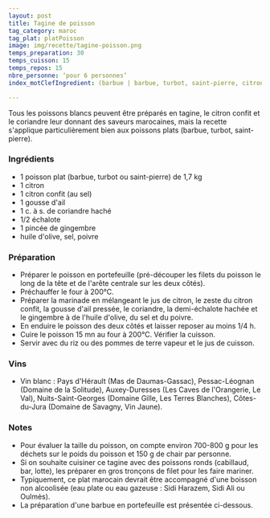 ```yaml
---
layout: post
title: Tagine de poisson
tag_category: maroc
tag_plat: platPoisson
image: img/recette/tagine-poisson.png
temps_preparation: 30
temps_cuisson: 15
temps_repos: 15
nbre_personne: ‘pour 6 personnes’
index_motClefIngredient: (barbue | barbue, turbot, saint-pierre, citron confit, coriandre, gingembre

---
```

Tous les poissons blancs peuvent être préparés en tagine, le citron confit et le coriandre leur donnant des saveurs marocaines, mais la recette s'applique particulièrement bien aux poissons plats (barbue, turbot, saint-pierre).

### Ingrédients
* 1 poisson plat (barbue, turbot ou saint-pierre) de 1,7 kg
* 1 citron
* 1 citron confit (au sel)
* 1 gousse d'ail
* 1 c. à s. de coriandre haché
* 1/2 échalote
* 1 pincée de gingembre
* huile d'olive, sel, poivre

### Préparation
* Préparer le poisson en portefeuille (pré-découper les filets du poisson le long de la tête et de l'arête centrale sur les deux côtés).
* Préchauffer le four à 200°C.
* Préparer la marinade en mélangeant le jus de citron, le zeste du citron confit, la gousse d'ail pressée, le coriandre, la demi-échalote hachée et le gingembre à de l'huile d'olive, du sel et du poivre.
* En enduire le poisson des deux côtés et laisser reposer au moins 1/4 h.
* Cuire le poisson 15 mn au four à 200°C. Vérifier la cuisson.
* Servir avec du riz ou des pommes de terre vapeur et le jus de cuisson.

### Vins
* Vin blanc : Pays d'Hérault (Mas de Daumas-Gassac), Pessac-Léognan (Domaine de la Solitude), Auxey-Duresses (Les Caves de l'Orangerie, Le Val), Nuits-Saint-Georges (Domaine Gille, Les Terres Blanches), Côtes-du-Jura (Domaine de Savagny, Vin Jaune).

### Notes
* Pour évaluer la taille du poisson, on compte environ 700-800 g pour les déchets sur le poids du poisson et 150 g de chair par personne.
* Si on souhaite cuisiner ce tagine avec des poissons ronds (cabillaud, bar, lotte), les préparer en gros tronçons de filet pour les faire mariner.
* Typiquement, ce plat marocain devrait être accompagné d'une boisson non alcoolisée (eau plate ou eau gazeuse : Sidi Harazem, Sidi Ali ou Oulmès).
* La préparation d'une barbue en portefeuille est présentée ci-dessous.

